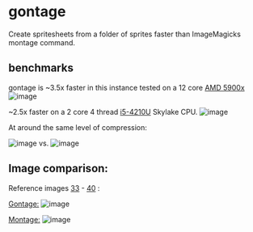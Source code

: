 # gontage

Create spritesheets from a folder of sprites faster than ImageMagicks montage command.

## benchmarks
gontage is ~3.5x faster in this instance tested on a 12 core [AMD 5900x](https://www.amd.com/en/product/10461)
![image](https://github.com/LeeWannacott/gontage/assets/49783296/2859f3b9-7c62-4edb-8aed-d1ff2435f942)

~2.5x faster on a 2 core 4 thread [i5-4210U](https://www.intel.com/content/www/us/en/products/sku/81016/intel-core-i54210u-processor-3m-cache-up-to-2-70-ghz/specifications.html) Skylake CPU.
![image](https://github.com/LeeWannacott/gontage/assets/49783296/f7070214-278e-4c98-a0b3-e7af0455d932)



At around the same level of compression:

![image](https://github.com/LeeWannacott/gontage/assets/49783296/82ed22ae-4154-4041-9b7d-e3ab448f09ce)
 vs.
![image](https://github.com/LeeWannacott/gontage/assets/49783296/e6a5932e-34dd-4995-8ee6-b1d731e0d61c)

## Image comparison:

Reference images [33](https://github.com/LeeWannacott/gontage/blob/main/test_sprites/frame0033.png) - [40](https://github.com/LeeWannacott/gontage/blob/main/test_sprites/frame0033.png)  :

[Gontage:](https://github.com/LeeWannacott/gontage/blob/main/test_sprites_f187_v24_gontage.png)
![image](https://github.com/LeeWannacott/gontage/assets/49783296/99cc91a5-295a-46d1-ab16-32451ad22db8)


[Montage:](https://github.com/LeeWannacott/gontage/blob/main/test_sprites_f187_v24_montage.png)
![image](https://github.com/LeeWannacott/gontage/assets/49783296/f6c911b9-2bc0-455c-bed9-5a70c07696ad)




